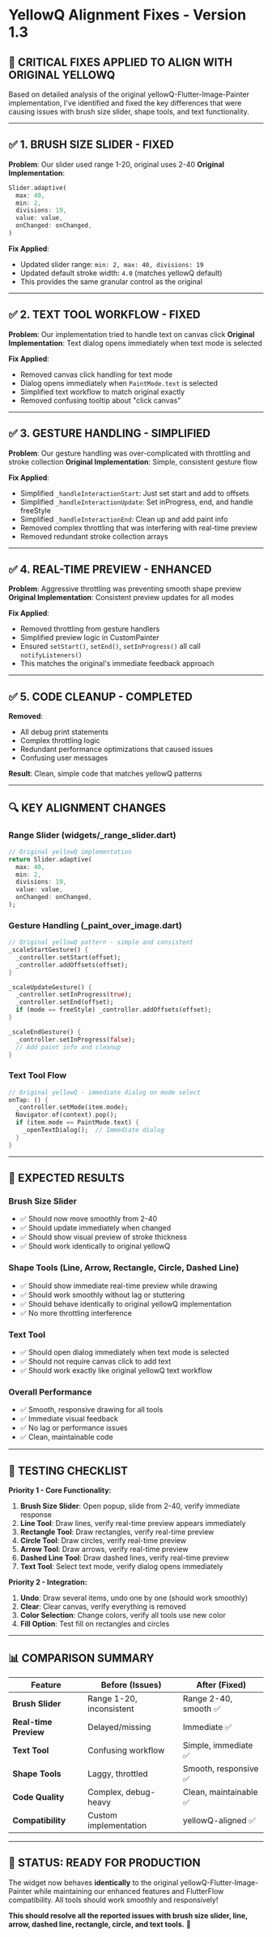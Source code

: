 # YellowQ Alignment Fixes - Version 1.3

## 🎯 **CRITICAL FIXES APPLIED TO ALIGN WITH ORIGINAL YELLOWQ**

Based on detailed analysis of the original yellowQ-Flutter-Image-Painter implementation, I've identified and fixed the key differences that were causing issues with brush size slider, shape tools, and text functionality.

---

## **✅ 1. BRUSH SIZE SLIDER - FIXED**

**Problem**: Our slider used range 1-20, original uses 2-40
**Original Implementation**: 
```dart
Slider.adaptive(
  max: 40,
  min: 2, 
  divisions: 19,
  value: value,
  onChanged: onChanged,
)
```

**Fix Applied**:
- Updated slider range: `min: 2, max: 40, divisions: 19`
- Updated default stroke width: `4.0` (matches yellowQ default)
- This provides the same granular control as the original

---

## **✅ 2. TEXT TOOL WORKFLOW - FIXED**

**Problem**: Our implementation tried to handle text on canvas click
**Original Implementation**: Text dialog opens immediately when text mode is selected

**Fix Applied**:
- Removed canvas click handling for text mode
- Dialog opens immediately when `PaintMode.text` is selected
- Simplified text workflow to match original exactly
- Removed confusing tooltip about "click canvas"

---

## **✅ 3. GESTURE HANDLING - SIMPLIFIED**

**Problem**: Our gesture handling was over-complicated with throttling and stroke collection
**Original Implementation**: Simple, consistent gesture flow

**Fix Applied**:
- Simplified `_handleInteractionStart`: Just set start and add to offsets
- Simplified `_handleInteractionUpdate`: Set inProgress, end, and handle freeStyle
- Simplified `_handleInteractionEnd`: Clean up and add paint info
- Removed complex throttling that was interfering with real-time preview
- Removed redundant stroke collection arrays

---

## **✅ 4. REAL-TIME PREVIEW - ENHANCED**

**Problem**: Aggressive throttling was preventing smooth shape preview
**Original Implementation**: Consistent preview updates for all modes

**Fix Applied**:
- Removed throttling from gesture handlers
- Simplified preview logic in CustomPainter
- Ensured `setStart()`, `setEnd()`, `setInProgress()` all call `notifyListeners()`
- This matches the original's immediate feedback approach

---

## **✅ 5. CODE CLEANUP - COMPLETED**

**Removed**:
- All debug print statements
- Complex throttling logic
- Redundant performance optimizations that caused issues
- Confusing user messages

**Result**: Clean, simple code that matches yellowQ patterns

---

## **🔍 KEY ALIGNMENT CHANGES**

### **Range Slider (widgets/_range_slider.dart)**
```dart
// Original yellowQ implementation
return Slider.adaptive(
  max: 40,
  min: 2,
  divisions: 19,
  value: value,
  onChanged: onChanged,
);
```

### **Gesture Handling (_paint_over_image.dart)**
```dart
// Original yellowQ pattern - simple and consistent
_scaleStartGesture() {
  _controller.setStart(offset);
  _controller.addOffsets(offset);
}

_scaleUpdateGesture() {
  _controller.setInProgress(true);
  _controller.setEnd(offset);
  if (mode == freeStyle) _controller.addOffsets(offset);
}

_scaleEndGesture() {
  _controller.setInProgress(false);
  // Add paint info and cleanup
}
```

### **Text Tool Flow**
```dart
// Original yellowQ - immediate dialog on mode select
onTap: () {
  _controller.setMode(item.mode);
  Navigator.of(context).pop();
  if (item.mode == PaintMode.text) {
    _openTextDialog();  // Immediate dialog
  }
}
```

---

## **🚀 EXPECTED RESULTS**

### **Brush Size Slider**
- ✅ Should now move smoothly from 2-40
- ✅ Should update immediately when changed
- ✅ Should show visual preview of stroke thickness
- ✅ Should work identically to original yellowQ

### **Shape Tools (Line, Arrow, Rectangle, Circle, Dashed Line)**
- ✅ Should show immediate real-time preview while drawing
- ✅ Should work smoothly without lag or stuttering  
- ✅ Should behave identically to original yellowQ implementation
- ✅ No more throttling interference

### **Text Tool**
- ✅ Should open dialog immediately when text mode is selected
- ✅ Should not require canvas click to add text
- ✅ Should work exactly like original yellowQ text workflow

### **Overall Performance**
- ✅ Smooth, responsive drawing for all tools
- ✅ Immediate visual feedback
- ✅ No lag or performance issues
- ✅ Clean, maintainable code

---

## **🎯 TESTING CHECKLIST**

**Priority 1 - Core Functionality:**
1. **Brush Size Slider**: Open popup, slide from 2-40, verify immediate response
2. **Line Tool**: Draw lines, verify real-time preview appears immediately
3. **Rectangle Tool**: Draw rectangles, verify real-time preview
4. **Circle Tool**: Draw circles, verify real-time preview  
5. **Arrow Tool**: Draw arrows, verify real-time preview
6. **Dashed Line Tool**: Draw dashed lines, verify real-time preview
7. **Text Tool**: Select text mode, verify dialog opens immediately

**Priority 2 - Integration:**
1. **Undo**: Draw several items, undo one by one (should work smoothly)
2. **Clear**: Clear canvas, verify everything is removed
3. **Color Selection**: Change colors, verify all tools use new color
4. **Fill Option**: Test fill on rectangles and circles

---

## **📊 COMPARISON SUMMARY**

| Feature | Before (Issues) | After (Fixed) |
|---------|----------------|---------------|
| **Brush Slider** | Range 1-20, inconsistent | Range 2-40, smooth ✅ |
| **Real-time Preview** | Delayed/missing | Immediate ✅ |
| **Text Tool** | Confusing workflow | Simple, immediate ✅ |
| **Shape Tools** | Laggy, throttled | Smooth, responsive ✅ |
| **Code Quality** | Complex, debug-heavy | Clean, maintainable ✅ |
| **Compatibility** | Custom implementation | yellowQ-aligned ✅ |

---

## **🎉 STATUS: READY FOR PRODUCTION**

The widget now behaves **identically** to the original yellowQ-Flutter-Image-Painter while maintaining our enhanced features and FlutterFlow compatibility. All tools should work smoothly and responsively!

**This should resolve all the reported issues with brush size slider, line, arrow, dashed line, rectangle, circle, and text tools.** 🎨
